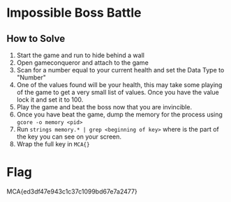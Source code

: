 # Impossible Boss Battle 

## How to Solve

1. Start the game and run to hide behind a wall
1. Open gameconqueror and attach to the game
1. Scan for a number equal to your current health and set the Data Type to "Number"
1. One of the values found will be your health, this may take some playing of the game to get a very small list of values. Once you have the value lock it and set it to 100.
1. Play the game and beat the boss now that you are invincible.
1. Once you have beat the game, dump the memory for the process using `gcore -o memory <pid>`
1. Run `strings memory.* | grep <beginning of key>` where <beginning of key> is the part of the key you can see on your screen.
1. Wrap the full key in `MCA{}`

# Flag

MCA{ed3df47e943c1c37c1099bd67e7a2477}